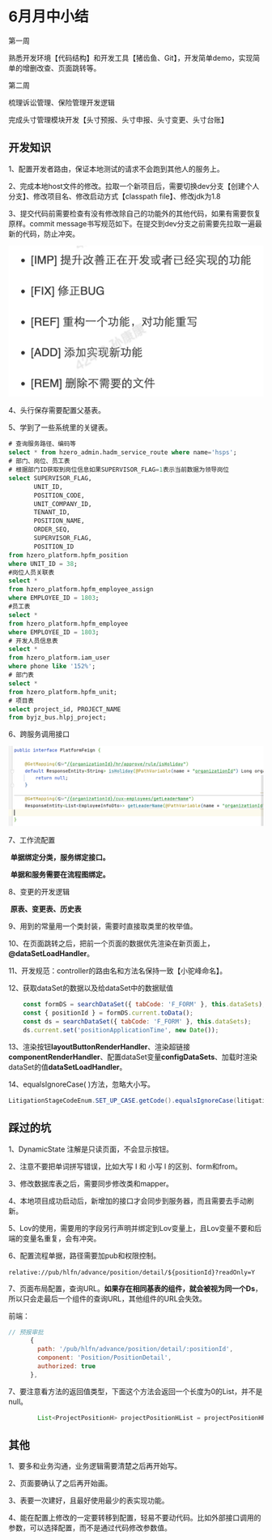 # 6月月中小结

第一周

熟悉开发环境【代码结构】和开发工具【猪齿鱼、Git】，开发简单demo，实现简单的增删改查、页面跳转等。

第二周

梳理诉讼管理、保险管理开发逻辑

完成头寸管理模块开发【头寸预报、头寸申报、头寸变更、头寸台账】



## 开发知识

1、配置开发者路由，保证本地测试的请求不会跑到其他人的服务上。

2、完成本地host文件的修改。拉取一个新项目后，需要切换dev分支【创建个人分支】、修改项目名、修改启动方式【classpath file】、修改jdk为1.8

3、提交代码前需要检查有没有修改除自己的功能外的其他代码，如果有需要恢复原样。commit message书写规范如下。在提交到dev分支之前需要先拉取一遍最新的代码，防止冲突。

![image-20230618202927678](https://raw.githubusercontent.com/SAH01/wordpress-img/master/imgs/image-20230618202927678.png)

4、头行保存需要配置父基表。

5、学到了一些系统里的关键表。

```sql
# 查询服务路径、编码等
select * from hzero_admin.hadm_service_route where name='hsps';
# 部门、岗位、员工表
# 根据部门ID获取到岗位信息如果SUPERVISOR_FLAG=1表示当前数据为领导岗位
select SUPERVISOR_FLAG,
       UNIT_ID,
       POSITION_CODE,
       UNIT_COMPANY_ID,
       TENANT_ID,
       POSITION_NAME,
       ORDER_SEQ,
       SUPERVISOR_FLAG,
       POSITION_ID
from hzero_platform.hpfm_position
where UNIT_ID = 38;
#岗位人员关联表
select *
from hzero_platform.hpfm_employee_assign
where EMPLOYEE_ID = 1803;
#员工表
select *
from hzero_platform.hpfm_employee
where EMPLOYEE_ID = 1803;
# 开发人员信息表
select *
from hzero_platform.iam_user
where phone like '152%';
# 部门表
select *
from hzero_platform.hpfm_unit;
# 项目表
select project_id, PROJECT_NAME
from byjz_bus.hlpj_project;

```

6、跨服务调用接口

![image-20230618205456615](https://raw.githubusercontent.com/SAH01/wordpress-img/master/imgs/image-20230618205456615.png)

7、工作流配置

​		**单据绑定分类，服务绑定接口。**

​		**单据和服务需要在流程图绑定。**

8、变更的开发逻辑

​		**原表、变更表、历史表**

9、用到的常量用一个类封装，需要时直接取类里的枚举值。

10、在页面跳转之后，把前一个页面的数据优先渲染在新页面上，**@dataSetLoadHandler**。

11、开发规范：controller的路由名和方法名保持一致【小驼峰命名】。

12、获取dataSet的数据以及给dataSet中的数据赋值

```javascript
	const formDS = searchDataSet({ tabCode: 'F_FORM' }, this.dataSets);
    const { positionId } = formDS.current.toData();    
	const ds = searchDataSet({ tabCode: 'F_FORM' }, this.dataSets);
    ds.current.set('positionApplicationTime', new Date());
```

13、渲染按钮**layoutButtonRenderHandler**、渲染超链接**componentRenderHandler**、配置dataSet变量**configDataSets**、加载时渲染dataSet的值**dataSetLoadHandler**。

14、equalsIgnoreCase( )方法，忽略大小写。

```java
LitigationStageCodeEnum.SET_UP_CASE.getCode().equalsIgnoreCase(litigation1.getStatus())
```



## 踩过的坑

1、DynamicState 注解是只读页面，不会显示按钮。

2、注意不要把单词拼写错误，比如大写 I 和 小写 l 的区别、form和from。

3、修改数据库表之后，需要同步修改类和mapper。

4、本地项目成功启动后，新增加的接口才会同步到服务器，而且需要去手动刷新。

5、Lov的使用，需要用的字段另行声明并绑定到Lov变量上，且Lov变量不要和后端的变量名重复，会有冲突。

6、配置流程单据，路径需要加pub和权限控制。

`relative://pub/hlfn/advance/position/detail/${positionId}?readOnly=Y`

7、页面布局配置，查询URL。**如果存在相同基表的组件，就会被视为同一个Ds**，所以只会走最后一个组件的查询URL，其他组件的URL会失效。

前端：

```javascript
// 预报审批
      {
        path: '/pub/hlfn/advance/position/detail/:positionId',
        component: 'Position/PositionDetail',
        authorized: true
      },
```

7、要注意看方法的返回值类型，下面这个方法会返回一个长度为0的List，并不是null。

```java
        List<ProjectPositionH> projectPositionHList = projectPositionHRepository.select(projectPositionH);
```



## 其他

1、要多和业务沟通，业务逻辑需要清楚之后再开始写。

2、页面要确认了之后再开始画。

3、表要一次建好，且最好使用最少的表实现功能。

4、能在配置上修改的一定要转移到配置，轻易不要动代码。比如外部接口调用的参数，可以选择配置，而不是通过代码修改参数值。





